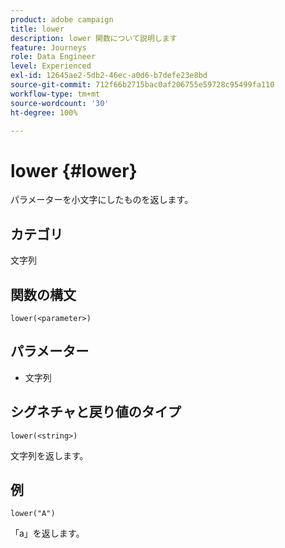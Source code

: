 ```yaml
---
product: adobe campaign
title: lower
description: lower 関数について説明します
feature: Journeys
role: Data Engineer
level: Experienced
exl-id: 12645ae2-5db2-46ec-a0d6-b7defe23e8bd
source-git-commit: 712f66b2715bac0af206755e59728c95499fa110
workflow-type: tm+mt
source-wordcount: '30'
ht-degree: 100%

---
```


# lower {#lower}

パラメーターを小文字にしたものを返します。

## カテゴリ

文字列

## 関数の構文

`lower(<parameter>)`

## パラメーター

* 文字列

## シグネチャと戻り値のタイプ

`lower(<string>)`

文字列を返します。

## 例

`lower("A")`

「a」を返します。
